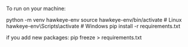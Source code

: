 To run on your machine:

python -m venv hawkeye-env
source hawkeye-env/bin/activate  # Linux
hawkeye-env\Scripts\activate     # Windows
pip install -r requirements.txt


if you add new packages: pip freeze > requirements.txt